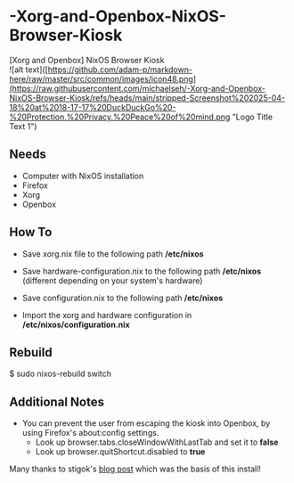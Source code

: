 # -Xorg-and-Openbox-NixOS-Browser-Kiosk
[Xorg and Openbox] NixOS Browser Kiosk<br>
![alt text]([https://github.com/adam-p/markdown-here/raw/master/src/common/images/icon48.png](https://raw.githubusercontent.com/michaelseh/-Xorg-and-Openbox-NixOS-Browser-Kiosk/refs/heads/main/stripped-Screenshot%202025-04-18%20at%2018-17-17%20DuckDuckGo%20-%20Protection.%20Privacy.%20Peace%20of%20mind.png "Logo Title Text 1")

## Needs
- Computer with NixOS installation
- Firefox
- Xorg
- Openbox

## How To
- Save xorg.nix file to the following path __/etc/nixos__
- Save hardware-configuration.nix to the following path __/etc/nixos__ (different depending on your system's hardware)
- Save configuration.nix to the following path __/etc/nixos__

- Import the xorg and hardware configuration in __/etc/nixos/configuration.nix__

## Rebuild
$ sudo nixos-rebuild switch

## Additional Notes
- You can prevent the user from escaping the kiosk into Openbox, by using Firefox's about:config settings.
  * Look up browser.tabs.closeWindowWithLastTab and set it to __false__
  * Look up browser.quitShortcut.disabled to __true__

Many thanks to stigok's [blog post](https://blog.stigok.com/2020/06/20/nixos-xserver-openbox-auto-start-browser-application.html) which was the basis of this install!
